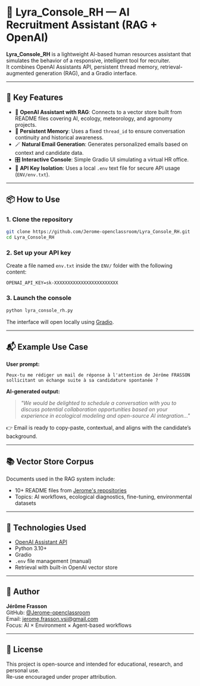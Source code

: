 # 🤖 Lyra_Console_RH — AI Recruitment Assistant (RAG + OpenAI)

**Lyra_Console_RH** is a lightweight AI-based human resources assistant that simulates the behavior of a responsive, intelligent tool for recruiter.  
It combines OpenAI Assistants API, persistent thread memory, retrieval-augmented generation (RAG), and a Gradio interface.

---

## 🚀 Key Features

- 🧠 **OpenAI Assistant with RAG**: Connects to a vector store built from README files covering AI, ecology, meteorology, and agronomy projects.
- 🧾 **Persistent Memory**: Uses a fixed `thread_id` to ensure conversation continuity and historical awareness.
- 🪄 **Natural Email Generation**: Generates personalized emails based on context and candidate data.
- 🎛️ **Interactive Console**: Simple Gradio UI simulating a virtual HR office.
- 🔐 **API Key Isolation**: Uses a local `.env` text file for secure API usage (`ENV/env.txt`).

---

## 📦 How to Use

### 1. Clone the repository

```bash
git clone https://github.com/Jerome-openclassroom/Lyra_Console_RH.git
cd Lyra_Console_RH
```

### 2. Set up your API key

Create a file named `env.txt` inside the `ENV/` folder with the following content:

```
OPENAI_API_KEY=sk-XXXXXXXXXXXXXXXXXXXXXXXX
```

### 3. Launch the console

```bash
python lyra_console_rh.py
```

The interface will open locally using [Gradio](https://www.gradio.app/).

---

## 📬 Example Use Case

**User prompt:**
```
Peux-tu me rédiger un mail de réponse à l'attention de Jérôme FRASSON sollicitant un échange suite à sa candidature spontanée ?
```

**AI-generated output:**
> *"We would be delighted to schedule a conversation with you to discuss potential collaboration opportunities based on your experience in ecological modeling and open-source AI integration..."*

👉 Email is ready to copy-paste, contextual, and aligns with the candidate’s background.

---

## 📚 Vector Store Corpus

Documents used in the RAG system include:

- 10+ README files from [Jerome's repositories](https://github.com/Jerome-openclassroom)
- Topics: AI workflows, ecological diagnostics, fine-tuning, environmental datasets

---

## 🧪 Technologies Used

- [OpenAI Assistant API](https://platform.openai.com/)
- Python 3.10+
- Gradio
- `.env` file management (manual)
- Retrieval with built-in OpenAI vector store

---

## 🧠 Author

**Jérôme Frasson**  
GitHub: [@Jerome-openclassroom](https://github.com/Jerome-openclassroom)  
Email: jerome.frasson.vsi@gmail.com  
Focus: AI × Environment × Agent-based workflows

---

## 📝 License

This project is open-source and intended for educational, research, and personal use.  
Re-use encouraged under proper attribution.
